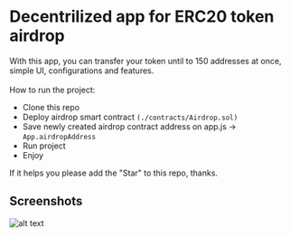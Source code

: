 # Decentrilized app for ERC20 token airdrop

With this app, you can transfer your token until to 150 addresses at once, simple UI, configurations and features. <br><br>
How to run the project:

* Clone this repo
* Deploy airdrop smart contract `(./contracts/Airdrop.sol)`
* Save newly created airdrop contract address on app.js -> `App.airdropAddress`
* Run project
* Enjoy

If it helps you please add the "Star" to this repo, thanks.

## Screenshots
![alt text](https://raw.githubusercontent.com/Araton95/Easy_Airdrop_dApp/master/mass-sending-screenshot.png)

